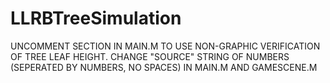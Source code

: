 # LLRBTreeSimulation
UNCOMMENT SECTION IN MAIN.M TO USE NON-GRAPHIC VERIFICATION OF TREE LEAF HEIGHT.
CHANGE "SOURCE" STRING OF NUMBERS (SEPERATED BY NUMBERS, NO SPACES) IN MAIN.M AND GAMESCENE.M
